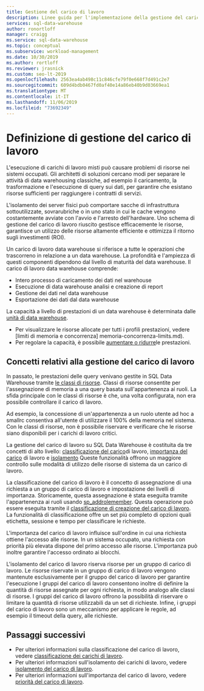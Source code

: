 ```yaml
---
title: Gestione del carico di lavoro
description: Linee guida per l'implementazione della gestione del carico di lavoro in Azure SQL Data Warehouse.
services: sql-data-warehouse
author: ronortloff
manager: craigg
ms.service: sql-data-warehouse
ms.topic: conceptual
ms.subservice: workload-management
ms.date: 10/30/2019
ms.author: rortloff
ms.reviewer: jrasnick
ms.custom: seo-lt-2019
ms.openlocfilehash: 2563ea4ab498c11c846cfe79f0e668f7d491c2e7
ms.sourcegitcommit: 609d4bdb0467fd0af40e14a86eb40b9d03669ea1
ms.translationtype: MT
ms.contentlocale: it-IT
ms.lasthandoff: 11/06/2019
ms.locfileid: "73692349"
---
```

# <a name="what-is-workload-management"></a>Definizione di gestione del carico di lavoro

L'esecuzione di carichi di lavoro misti può causare problemi di risorse nei sistemi occupati.  Gli architetti di soluzioni cercano modi per separare le attività di data warehousing classiche, ad esempio il caricamento, la trasformazione e l'esecuzione di query sui dati, per garantire che esistano risorse sufficienti per raggiungere i contratti di servizi.  

L'isolamento dei server fisici può comportare sacche di infrastruttura sottoutilizzate, sovrarubriche o in uno stato in cui le cache vengono costantemente avviate con l'avvio e l'arresto dell'hardware.  Uno schema di gestione del carico di lavoro riuscito gestisce efficacemente le risorse, garantisce un utilizzo delle risorse altamente efficiente e ottimizza il ritorno sugli investimenti (ROI).

Un carico di lavoro data warehouse si riferisce a tutte le operazioni che trascorreno in relazione a un data warehouse. La profondità e l'ampiezza di questi componenti dipendono dal livello di maturità del data warehouse.  Il carico di lavoro data warehouse comprende: 
- Intero processo di caricamento dei dati nel warehouse 
- Esecuzione di data warehouse analisi e creazione di report
- Gestione dei dati nel data warehouse 
- Esportazione dei dati dal data warehouse

La capacità a livello di prestazioni di un data warehouse è determinata dalle [unità di data warehouse](what-is-a-data-warehouse-unit-dwu-cdwu.md).
- Per visualizzare le risorse allocate per tutti i profili prestazioni, vedere [limiti di memoria e concorrenza] memoria-concorrenza-limits.md).
- Per regolare la capacità, è possibile [aumentare o ridurre](quickstart-scale-compute-portal.md)le prestazioni.


## <a name="workload-management-concepts"></a>Concetti relativi alla gestione del carico di lavoro
In passato, le prestazioni delle query venivano gestite in SQL Data Warehouse tramite [le classi di risorse](resource-classes-for-workload-management.md).  Classi di risorse consentite per l'assegnazione di memoria a una query basata sull'appartenenza ai ruoli.  La sfida principale con le classi di risorse è che, una volta configurata, non era possibile controllare il carico di lavoro.  

Ad esempio, la concessione di un'appartenenza a un ruolo utente ad hoc a smallrc consentiva all'utente di utilizzare il 100% della memoria nel sistema.  Con le classi di risorse, non è possibile riservare e verificare che le risorse siano disponibili per i carichi di lavoro critici.

La gestione del carico di lavoro su SQL Data Warehouse è costituita da tre concetti di alto livello: [classificazione del carico](sql-data-warehouse-workload-classification.md)di lavoro, [importanza del carico](sql-data-warehouse-workload-importance.md) di lavoro e [isolamento](sql-data-warehouse-workload-isolation.md)  Queste funzionalità offrono un maggiore controllo sulle modalità di utilizzo delle risorse di sistema da un carico di lavoro.

La classificazione del carico di lavoro è il concetto di assegnazione di una richiesta a un gruppo di carico di lavoro e impostazione dei livelli di importanza.  Storicamente, questa assegnazione è stata eseguita tramite l'appartenenza ai ruoli usando [sp_addrolemember](https://docs.microsoft.com/azure/sql-data-warehouse/resource-classes-for-workload-management#change-a-users-resource-class).  Questa operazione può essere eseguita tramite il [classificazione di creazione del carico di lavoro](https://docs.microsoft.com/sql/t-sql/statements/create-workload-classifier-transact-sql).  La funzionalità di classificazione offre un set più completo di opzioni quali etichetta, sessione e tempo per classificare le richieste.

L'importanza del carico di lavoro influisce sull'ordine in cui una richiesta ottiene l'accesso alle risorse.  In un sistema occupato, una richiesta con priorità più elevata dispone del primo accesso alle risorse.  L'importanza può inoltre garantire l'accesso ordinato ai blocchi. 

L'isolamento del carico di lavoro riserva risorse per un gruppo di carico di lavoro.  Le risorse riservate in un gruppo di carico di lavoro vengono mantenute esclusivamente per il gruppo del carico di lavoro per garantire l'esecuzione  I gruppi del carico di lavoro consentono inoltre di definire la quantità di risorse assegnate per ogni richiesta, in modo analogo alle classi di risorse.  I gruppi del carico di lavoro offrono la possibilità di riservare o limitare la quantità di risorse utilizzabili da un set di richieste.  Infine, i gruppi del carico di lavoro sono un meccanismo per applicare le regole, ad esempio il timeout della query, alle richieste.  


## <a name="next-steps"></a>Passaggi successivi

- Per ulteriori informazioni sulla classificazione del carico di lavoro, vedere [classificazione dei carichi di lavoro](sql-data-warehouse-workload-classification.md).  
- Per ulteriori informazioni sull'isolamento dei carichi di lavoro, vedere [isolamento del carico di lavoro](sql-data-warehouse-workload-isolation.md).  
- Per ulteriori informazioni sull'importanza del carico di lavoro, vedere [priorità del carico di lavoro](sql-data-warehouse-workload-importance.md).  